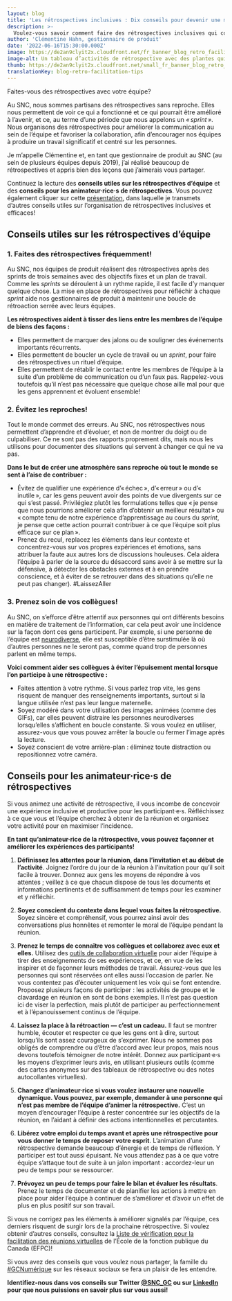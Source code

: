 ```yaml
---
layout: blog
title: 'Les rétrospectives inclusives : Dix conseils pour devenir une meilleure équipe!'
description: >-
  Voulez-vous savoir comment faire des rétrospectives inclusives qui contribuent à améliorer l’équipe? Lisez cet article de blogue dans lequel on vous présente des conseils offerts par une gestionnaire de produit!
author: 'Clémentine Hahn, gestionnaire de produit'
date: '2022-06-16T15:30:00.000Z'
image: https://de2an9clyit2x.cloudfront.net/fr_banner_blog_retro_facilitation_tips_f2c659f9df.jpg
image-alt: Un tableau d’activités de rétrospective avec des plantes qui poussent à la surface. Texte : Conseils de rétrospective pour améliorer l’équipe .
thumb: https://de2an9clyit2x.cloudfront.net/small_fr_banner_blog_retro_facilitation_tips_f2c659f9df.jpg
translationKey: blog-retro-facilitation-tips
---
```

Faites-vous des rétrospectives avec votre équipe? 

Au SNC, nous sommes partisans des rétrospectives sans reproche. Elles nous permettent de voir ce qui a fonctionné et ce qui pourrait être amélioré à l’avenir, et ce, au terme d’une période que nous appelons un *« sprint »*. Nous organisons des rétrospectives pour améliorer la communication au sein de l’équipe et favoriser la collaboration, afin d’encourager nos équipes à produire un travail significatif et centré sur les personnes.

Je m’appelle Clémentine et, en tant que gestionnaire de produit au SNC (au sein de plusieurs équipes depuis 2019), j’ai réalisé beaucoup de rétrospectives et appris bien des leçons que j’aimerais vous partager. 

Continuez la lecture des **conseils utiles sur les rétrospectives d’équipe** et des **conseils pour les animateur·rice·s de rétrospectives**. Vous pouvez également cliquer sur cette [présentation](https://docs.google.com/presentation/d/1obvWb0pWFi0i8wv3U-a5TTtFDeqAtRyh_i6xu7tjsQw/edit#slide=id.g9a3f8c03cd_0_7), dans laquelle je transmets d’autres conseils utiles sur l’organisation de rétrospectives inclusives et efficaces!

## **Conseils utiles sur les rétrospectives d’équipe** 

### 1. **Faites des rétrospectives fréquemment!**

Au SNC, nos équipes de produit réalisent des rétrospectives après des sprints de trois semaines avec des objectifs fixes et un plan de travail. Comme les *sprints* se déroulent à un rythme rapide, il est facile d’y manquer quelque chose. La mise en place de rétrospectives pour réfléchir à chaque *sprint* aide nos gestionnaires de produit à maintenir une boucle de rétroaction serrée avec leurs équipes.

**Les rétrospectives aident à tisser des liens entre les membres de l’équipe de biens des façons :**

- Elles permettent de marquer des jalons ou de souligner des événements importants récurrents.
- Elles permettent de boucler un cycle de travail ou un *sprint*, pour faire des rétrospectives un rituel d’équipe.
- Elles permettent de rétablir le contact entre les membres de l’équipe à la suite d’un problème de communication ou d’un faux pas. Rappelez-vous toutefois qu’il n’est pas nécessaire que quelque chose aille mal pour que les gens apprennent et évoluent ensemble!

### 2. **Évitez les reproches!**
Tout le monde commet des erreurs. Au SNC, nos rétrospectives nous permettent d’apprendre et d’évoluer, et non de montrer du doigt ou de culpabiliser. Ce ne sont pas des rapports proprement dits, mais nous les utilisons pour documenter des situations qui servent à changer ce qui ne va pas. 

**Dans le but de créer une atmosphère sans reproche où tout le monde se sent à l’aise de contribuer :**

- Évitez de qualifier une expérience d’« échec », d’« erreur » ou d’« inutile », car les gens peuvent avoir des points de vue divergents sur ce qui s’est passé. Privilégiez plutôt les formulations telles que « je pense que nous pourrions améliorer cela afin d’obtenir un meilleur résultat » ou « compte tenu de notre expérience d’apprentissage au cours du *sprint*, je pense que cette action pourrait contribuer à ce que l’équipe soit plus efficace sur ce plan ».
- Prenez du recul, replacez les éléments dans leur contexte et concentrez-vous sur vos propres expériences et émotions, sans attribuer la faute aux autres lors de discussions houleuses. Cela aidera l’équipe à parler de la source du désaccord sans avoir à se mettre sur la défensive, à détecter les obstacles externes et à en prendre conscience, et à éviter de se retrouver dans des situations qu’elle ne peut pas changer). #LaissezAller

### 3. **Prenez soin de  vos collègues!**
Au SNC, on s’efforce d’être attentif aux personnes qui ont différents besoins en matière de traitement de l’information, car cela peut avoir une incidence sur la façon dont ces gens participent. Par exemple, si une personne de l’équipe est [neurodiverse](https://www.canada.ca/fr/ministere-defense-nationale/feuille-derable/defense/2021/06/soutenir-la-neurodiversite-en-milieu-de-travail.html), elle est susceptible d’être surstimulée là où d’autres personnes ne le seront pas, comme quand trop de personnes parlent en même temps.

**Voici comment aider ses collègues à éviter l’épuisement mental lorsque l’on participe à une rétrospective :**

- Faites attention à votre rythme. Si vous parlez trop vite, les gens risquent de manquer des renseignements importants, surtout si la langue utilisée n’est pas leur langue maternelle.
- Soyez modéré dans votre utilisation des images animées (comme des GIFs), car elles peuvent distraire les personnes neurodiverses lorsqu’elles s’affichent en boucle constante. Si vous voulez en utiliser, assurez-vous que vous pouvez arrêter la boucle ou fermer l’image après la lecture.
- Soyez conscient de votre arrière-plan : éliminez toute distraction ou repositionnez votre caméra.

## **Conseils pour les animateur·rice·s de rétrospectives**
Si vous animez une activité de rétrospective, il vous incombe de concevoir une expérience inclusive et productive pour les participant·e·s. Réfléchissez à ce que vous et l’équipe cherchez à obtenir de la réunion et organisez votre activité pour en maximiser l’incidence. 

**En tant qu’animateur·rice de la rétrospective, vous pouvez façonner et améliorer les expériences des participants!**

1. **Définissez les attentes pour la réunion, dans l’invitation et au début de l’activité**.
Joignez l’ordre du jour de la réunion à l’invitation pour qu’il soit facile à trouver. Donnez aux gens les moyens de répondre à vos attentes ; veillez à ce que chacun dispose de tous les documents et informations pertinents et de suffisamment de temps pour les examiner et y réfléchir. 

2. **Soyez conscient du contexte dans lequel vous faites la rétrospective.** 
Soyez sincère et compréhensif, vous pourrez ainsi avoir des conversations plus honnêtes et remonter le moral de l’équipe pendant la réunion.

3. **Prenez le temps de connaître vos collègues et collaborez avec eux et elles.**
Utilisez des [outils de collaboration virtuelle](https://busrides-trajetsenbus.csps-efpc.gc.ca/fr/ep-74-fr) pour aider l’équipe à tirer des enseignements de ses expériences, et ce, en vue de les inspirer et de façonner leurs méthodes de travail. 
Assurez-vous que les personnes qui sont réservées ont elles aussi l’occasion de parler. Ne vous contentez pas d’écouter uniquement les voix qui se font entendre. Proposez plusieurs façons de participer : les activités de groupe et le clavardage en réunion en sont de bons exemples.
Il n’est pas question ici de viser la perfection, mais plutôt de participer au perfectionnement et à l’épanouissement continus de l’équipe.

4. **Laissez la place à la rétroaction — c’est un cadeau.**
Il faut se montrer humble, écouter et respecter ce que les gens ont à dire, surtout lorsqu’ils sont assez courageux de s’exprimer. Nous ne sommes pas obligés de comprendre ou d’être d’accord avec leur propos, mais nous devons toutefois témoigner de notre intérêt. 
Donnez aux participant·e·s les moyens d’exprimer leurs avis, en utilisant plusieurs outils (comme des cartes anonymes sur des tableaux de rétrospective ou des notes autocollantes virtuelles).

5. **Changez d’animateur·rice si vous voulez instaurer une nouvelle dynamique. Vous pouvez, par exemple, demander à une personne qui n’est pas membre de l’équipe d’animer la rétrospective.**
C’est un moyen d’encourager l’équipe à rester concentrée sur les objectifs de la réunion, en l’aidant à définir des actions intentionnelles et percutantes. 

6. **Libérez votre emploi du temps avant et après une rétrospective pour vous donner le temps de reposer votre esprit**.
L’animation d’une rétrospective demande beaucoup d’énergie et de temps de réflexion. Y participer est tout aussi épuisant. Ne vous attendez pas à ce que votre équipe s’attaque tout de suite à un jalon important : accordez-leur un peu de temps pour se ressourcer.

7. **Prévoyez un peu de temps pour faire le bilan et évaluer les résultats**.
Prenez le temps de documenter et de planifier les actions à mettre en place pour aider l’équipe à continuer de s’améliorer et d’avoir un effet de plus en plus positif sur son travail.

Si vous ne corrigez pas les éléments à améliorer signalés par l’équipe, ces derniers risquent de surgir lors de la prochaine rétrospective. 
Si voulez obtenir d’autres conseils, consultez la [Liste de vérification pour la facilitation des réunions virtuelles](https://www.csps-efpc.gc.ca/tools/jobaids/virtual-meetings-checklist-eng.aspx) de l’École de la fonction publique du Canada (EFPC)!

Si vous avez des conseils que vous voulez nous partager, la famille du [#GCNumérique](https://twitter.com/search?q=%23gcdigital&src=typed_query&f=top) sur les réseaux sociaux se fera un plaisir de les entendre. 

**Identifiez-nous dans vos conseils sur Twitter [@SNC_GC](https://twitter.com/SNC_GC) ou sur [LinkedIn](https://www.linkedin.com/company/cds-snc/mycompany/) pour que nous puissions en savoir plus sur vous aussi!**

